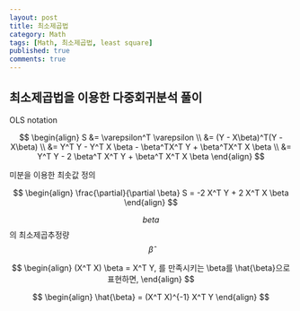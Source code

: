 ```yaml
---
layout: post
title: 최소제곱법
category: Math
tags: [Math, 최소제곱법, least square]
published: true
comments: true
---
```


최소제곱법을 이용한 다중회귀분석 풀이
---

OLS notation  

$$ \begin{align} 
	S &= \varepsilon^T \varepsilon \\
	&= (Y - X\beta)^T(Y - X\beta) \\
	&= Y^T Y - Y^T X \beta - \beta^TX^T Y + \beta^TX^T X \beta \\
	&= Y^T Y - 2 \beta^T X^T Y + \beta^T X^T X \beta 
	\end{align} $$

미분을 이용한 최솟값 정의  

$$  \begin{align}
	\frac{\partial}{\partial \beta} S = -2 X^T Y + 2 X^T X \beta
	\end{align} $$

$$beta$$의 최소제곱추정량 $$\hat{\beta}$$  

$$ \begin{align} (X^T X) \beta = X^T Y, 를 만족시키는 \beta를 \hat{\beta}으로 표현하면,  \end{align} $$
	
$$ \begin{align} \hat{\beta} = (X^T X)^{-1} X^T Y \end{align} $$
